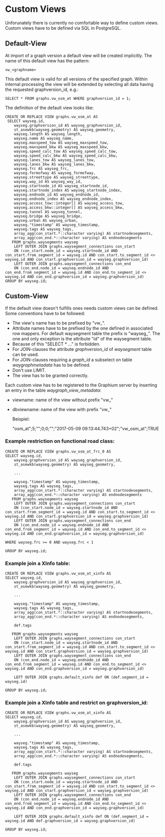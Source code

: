 # Custom Views

Unforunately there is currently no comfortable way to define custom views. Custom views have to be defined via SQL in PostgreSQL.

Default-View
------------

At import of a graph version a default view will be created implicitly. The name of this default view has the pattern:

```
vw_<graphname>
```

This default view is valid for all versions of the specified graph. Within internal processing the view will be extended by selecting all data having the requested graphversion\_id, e.g.:

```
SELECT * FROM graphs.vw_osm_at WHERE graphversion_id = 1;
```

The definition of the default view looks like:

```
CREATE OR REPLACE VIEW graphs.vw_osm_at AS 
 SELECT wayseg.id,
    wayseg.graphversion_id AS wayseg_graphversion_id,
    st_asewkb(wayseg.geometry) AS wayseg_geometry,
    wayseg.length AS wayseg_length,
    wayseg.name AS wayseg_name,
    wayseg.maxspeed_tow AS wayseg_maxspeed_tow,
    wayseg.maxspeed_bkw AS wayseg_maxspeed_bkw,
    wayseg.speed_calc_tow AS wayseg_speed_calc_tow,
    wayseg.speed_calc_bkw AS wayseg_speed_calc_bkw,
    wayseg.lanes_tow AS wayseg_lanes_tow,
    wayseg.lanes_bkw AS wayseg_lanes_bkw,
    wayseg.frc AS wayseg_frc,
    wayseg.formofway AS wayseg_formofway,
    wayseg.streettype AS wayseg_streettype,
    wayseg.way_id AS wayseg_way_id,
    wayseg.startnode_id AS wayseg_startnode_id,
    wayseg.startnode_index AS wayseg_startnode_index,
    wayseg.endnode_id AS wayseg_endnode_id,
    wayseg.endnode_index AS wayseg_endnode_index,
    wayseg.access_tow::integer[] AS wayseg_access_tow,
    wayseg.access_bkw::integer[] AS wayseg_access_bkw,
    wayseg.tunnel AS wayseg_tunnel,
    wayseg.bridge AS wayseg_bridge,
    wayseg.urban AS wayseg_urban,
    wayseg."timestamp" AS wayseg_timestamp,
    wayseg.tags AS wayseg_tags,
    array_agg(con_start.*::character varying) AS startnodesegments,
    array_agg(con_end.*::character varying) AS endnodesegments
   FROM graphs.waysegments wayseg
   	LEFT OUTER JOIN graphs.waysegment_connections con_start
	ON (con_start.node_id = wayseg.startnode_id AND con_start.from_segment_id = wayseg.id AND con_start.to_segment_id <> wayseg.id AND con_start.graphversion_id = wayseg.graphversion_id)
	LEFT OUTER JOIN graphs.waysegment_connections con_end
	ON (con_end.node_id = wayseg.endnode_id AND con_end.from_segment_id = wayseg.id AND con_end.to_segment_id <> wayseg.id AND con_end.graphversion_id = wayseg.graphversion_id)
GROUP BY wayseg.id;
```

Custom-View
-----------

If the default view doesn't fulfills ones needs custom views can be defined. Some conventions have to be followed:

* The view's name has to be prefixed by "vw_".
* Attribute names have to be prefixed by the one defined in associated row mappers. For default waysegment table the prefix is "wayseg_". The one and only exception is the attribute "id" of the waysegment table.
* Because of this "SELECT * ..." is forbidden.
* For JOIN-clauses the attribute *graphversion_id* of *waysegment* table can be used.
* For JOIN-clauses requiring a *graph_id* a subselect on table *waygraphmetadata* has to be defined.
* Don't use LIMIT.
* The view has to be granted correctly.

Each custom view has to be registered to the Graphium server by inserting an entry in the table *waygraph_view_metadata*:

- viewname: name of the view without prefix "vw_"

- dbviewname: name of the view with prefix "vw_"

  Beispiel:

  "osm_at";5;"";0;0;"";"2017-05-09 09:13:44.743+02";"vw_osm_at";TRUE

### Example restriction on functional road class:
```
CREATE OR REPLACE VIEW graphs.vw_osm_at_frc_0 AS 
SELECT wayseg.id,
    wayseg.graphversion_id AS wayseg_graphversion_id,
    st_asewkb(wayseg.geometry) AS wayseg_geometry,

 	...

    wayseg."timestamp" AS wayseg_timestamp,
    wayseg.tags AS wayseg_tags,
    array_agg(con_start.*::character varying) AS startnodesegments,
    array_agg(con_end.*::character varying) AS endnodesegments
   FROM graphs.waysegments wayseg
   	LEFT OUTER JOIN graphs.waysegment_connections con_start
	ON (con_start.node_id = wayseg.startnode_id AND con_start.from_segment_id = wayseg.id AND con_start.to_segment_id <> wayseg.id AND con_start.graphversion_id = wayseg.graphversion_id)
	LEFT OUTER JOIN graphs.waysegment_connections con_end
	ON (con_end.node_id = wayseg.endnode_id AND con_end.from_segment_id = wayseg.id AND con_end.to_segment_id <> wayseg.id AND con_end.graphversion_id = wayseg.graphversion_id)   

WHERE wayseg.frc >= 0 AND wayseg.frc < 1
  
GROUP BY wayseg.id;
```

### Example join a XInfo table:

```
CREATE OR REPLACE VIEW graphs.vw_osm_at_xinfo AS 
SELECT wayseg.id,
    wayseg.graphversion_id AS wayseg_graphversion_id,
    st_asewkb(wayseg.geometry) AS wayseg_geometry,

 	...

    wayseg."timestamp" AS wayseg_timestamp,
    wayseg.tags AS wayseg_tags,
    array_agg(con_start.*::character varying) AS startnodesegments,
    array_agg(con_end.*::character varying) AS endnodesegments,

    def.tags
   
   FROM graphs.waysegments wayseg
   	LEFT OUTER JOIN graphs.waysegment_connections con_start
	ON (con_start.node_id = wayseg.startnode_id AND con_start.from_segment_id = wayseg.id AND con_start.to_segment_id <> wayseg.id AND con_start.graphversion_id = wayseg.graphversion_id)
	LEFT OUTER JOIN graphs.waysegment_connections con_end
	ON (con_end.node_id = wayseg.endnode_id AND con_end.from_segment_id = wayseg.id AND con_end.to_segment_id <> wayseg.id AND con_end.graphversion_id = wayseg.graphversion_id)
    
    LEFT OUTER JOIN graphs.default_xinfo def ON (def.segment_id = wayseg.id) 

GROUP BY wayseg.id;
```

### Example join a XInfo table and restrict on graphversion_id:

```
CREATE OR REPLACE VIEW graphs.vw_osm_at_xinfo AS 
SELECT wayseg.id,
    wayseg.graphversion_id AS wayseg_graphversion_id,
    st_asewkb(wayseg.geometry) AS wayseg_geometry,

 	...

    wayseg."timestamp" AS wayseg_timestamp,
    wayseg.tags AS wayseg_tags,
    array_agg(con_start.*::character varying) AS startnodesegments,
    array_agg(con_end.*::character varying) AS endnodesegments,

    def.tags
   
   FROM graphs.waysegments wayseg
   	LEFT OUTER JOIN graphs.waysegment_connections con_start
	ON (con_start.node_id = wayseg.startnode_id AND con_start.from_segment_id = wayseg.id AND con_start.to_segment_id <> wayseg.id AND con_start.graphversion_id = wayseg.graphversion_id)
	LEFT OUTER JOIN graphs.waysegment_connections con_end
	ON (con_end.node_id = wayseg.endnode_id AND con_end.from_segment_id = wayseg.id AND con_end.to_segment_id <> wayseg.id AND con_end.graphversion_id = wayseg.graphversion_id)
    
    LEFT OUTER JOIN graphs.default_xinfo def ON (def.segment_id = wayseg.id AND def.graphversion_id = wayseg.graphversion_id) 

GROUP BY wayseg.id;
```